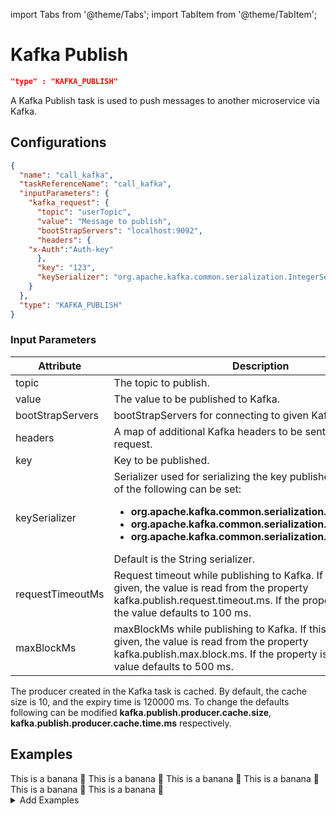 import Tabs from '@theme/Tabs';
import TabItem from '@theme/TabItem';

# Kafka Publish
```json
"type" : "KAFKA_PUBLISH"
```

A Kafka Publish task is used to push messages to another microservice via Kafka.

## Configurations
```json
{
  "name": "call_kafka",
  "taskReferenceName": "call_kafka",
  "inputParameters": {
    "kafka_request": {
      "topic": "userTopic",
      "value": "Message to publish",
      "bootStrapServers": "localhost:9092",
      "headers": {
    "x-Auth":"Auth-key"    
      },
      "key": "123",
      "keySerializer": "org.apache.kafka.common.serialization.IntegerSerializer"
    }
  },
  "type": "KAFKA_PUBLISH"
}
```
### Input Parameters

| Attribute | Description |
| -- | -- |
| topic | The topic to publish. |
| value | The value to be published to Kafka. | 
| bootStrapServers | bootStrapServers for connecting to given Kafka. |
| headers | A map of additional Kafka headers to be sent along with the request. |
| key | Key to be published. |
| keySerializer | Serializer used for serializing the key published to Kafka. One of the following can be set: <ul><li> **org.apache.kafka.common.serialization.IntegerSerializer**</li><li> **org.apache.kafka.common.serialization.LongSerializer**</li><li> **org.apache.kafka.common.serialization.StringSerializer**</li></ul> Default is the String serializer. |
| requestTimeoutMs | Request timeout while publishing to Kafka. If this value is not given, the value is read from the property kafka.publish.request.timeout.ms. If the property is not, set the value defaults to 100 ms. |
| maxBlockMs | maxBlockMs while publishing to Kafka. If this value is not given, the value is read from the property kafka.publish.max.block.ms. If the property is not set, the value defaults to 500 ms. |

The producer created in the Kafka task is cached. By default, the cache size is 10, and the expiry time is 120000 ms. To change the defaults following can be modified **kafka.publish.producer.cache.size**, **kafka.publish.producer.cache.time.ms** respectively.

## Examples
<Tabs>
 <TabItem value="JSON" lable="JSON">
</TabItem>
<TabItem value="Java" label="Java">
This is a banana 🍌
</TabItem>
<TabItem value="Golang" label="Golang">
    This is a banana 🍌
</TabItem>
<TabItem value="Python" label="Python">
  This is a banana 🍌
</TabItem>
<TabItem value="CSharp" label="CSharp">
  This is a banana 🍌
</TabItem>
<TabItem value="javascript" label="Javascript">
    This is a banana 🍌
</TabItem>
<TabItem value="clojure" label="Clojure">
    This is a banana 🍌
</TabItem>
</Tabs>

<details><summary>Add Examples</summary>
<p>
</p>
</details>